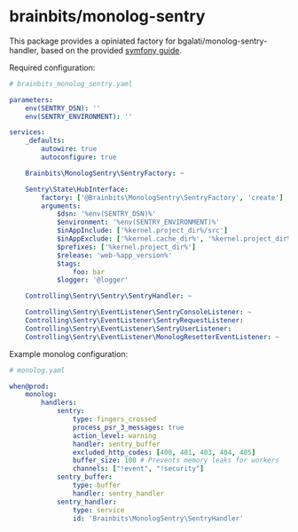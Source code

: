 brainbits/monolog-sentry
========================

This package provides a opiniated factory for bgalati/monolog-sentry-handler, based on the provided [symfony guide](https://github.com/B-Galati/monolog-sentry-handler/blob/main/doc/guide-symfony.md).

Required configuration:

```yaml
# brainbits_monolog_sentry.yaml

parameters:
    env(SENTRY_DSN): ''
    env(SENTRY_ENVIRONMENT): ''

services:
    _defaults:
        autowire: true
        autoconfigure: true

    Brainbits\MonologSentry\SentryFactory: ~

    Sentry\State\HubInterface:
        factory: ['@Brainbits\MonologSentry\SentryFactory', 'create']
        arguments:
            $dsn: '%env(SENTRY_DSN)%'
            $environment: '%env(SENTRY_ENVIRONMENT)%'
            $inAppInclude: ['%kernel.project_dir%/src']
            $inAppExclude: ['%kernel.cache_dir%', '%kernel.project_dir%/vendor']
            $prefixes: ['%kernel.project_dir%']
            $release: 'web-%app_version%'
            $tags:
                foo: bar
            $logger: '@logger'

    Controlling\Sentry\Sentry\SentryHandler: ~

    Controlling\Sentry\EventListener\SentryConsoleListener: ~
    Controlling\Sentry\EventListener\SentryRequestListener:
    Controlling\Sentry\EventListener\SentryUserListener:
    Controlling\Sentry\EventListener\MonologResetterEventListener: ~
```

Example monolog configuration:

```yaml
# monolog.yaml

when@prod:
    monolog:
        handlers:
            sentry:
                type: fingers_crossed
                process_psr_3_messages: true
                action_level: warning
                handler: sentry_buffer
                excluded_http_codes: [400, 401, 403, 404, 405]
                buffer_size: 100 # Prevents memory leaks for workers
                channels: ["!event", "!security"]
            sentry_buffer:
                type: buffer
                handler: sentry_handler
            sentry_handler:
                type: service
                id: 'Brainbits\MonologSentry\SentryHandler'
```